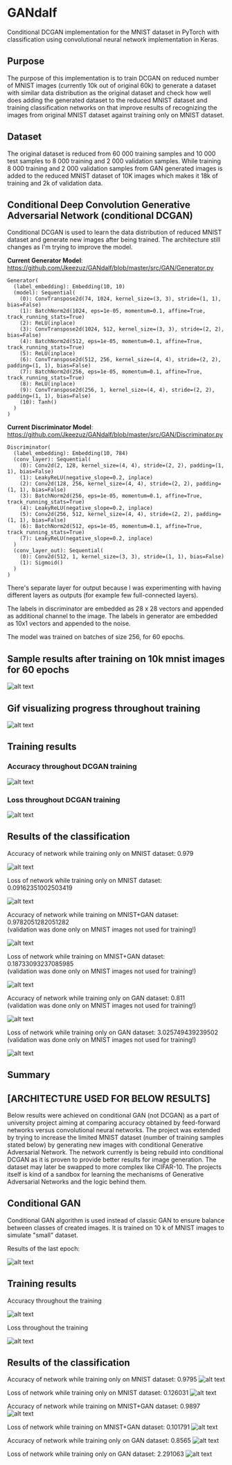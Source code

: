 # GANdalf

Conditional DCGAN implementation for the MNIST dataset in PyTorch with classification using convolutional neural network implementation in Keras.

## Purpose

The purpose of this implementation is to train DCGAN on reduced number of MNIST images (currently 10k out of original 60k) to generate a dataset with similar data distribution as the original dataset and check how well does adding the generated dataset to the reduced MNIST dataset and training classification networks on that improve results of recognizing the images from original MNIST dataset against training only on MNIST dataset.

## Dataset

The original dataset is reduced from 60 000 training samples and 10 000 test samples
to 8 000 training and 2 000 validation samples.
While training 8 000 training and 2 000 validation samples from GAN generated images is added to the reduced MNIST dataset of 10K images which makes it 18k of training and 2k of validation data.

## Conditional Deep Convolution Generative Adversarial Network (conditional DCGAN)

Conditional DCGAN is used to learn the data distribution of reduced MNIST dataset and generate new images after being trained. 
The architecture still changes as I'm trying to improve the model.

<b>Current Generator Model</b>: https://github.com/Jkeezuz/GANdalf/blob/master/src/GAN/Generator.py
```
Generator(
  (label_embedding): Embedding(10, 10)
  (model): Sequential(
    (0): ConvTranspose2d(74, 1024, kernel_size=(3, 3), stride=(1, 1), bias=False)
    (1): BatchNorm2d(1024, eps=1e-05, momentum=0.1, affine=True, track_running_stats=True)
    (2): ReLU(inplace)
    (3): ConvTranspose2d(1024, 512, kernel_size=(3, 3), stride=(2, 2), bias=False)
    (4): BatchNorm2d(512, eps=1e-05, momentum=0.1, affine=True, track_running_stats=True)
    (5): ReLU(inplace)
    (6): ConvTranspose2d(512, 256, kernel_size=(4, 4), stride=(2, 2), padding=(1, 1), bias=False)
    (7): BatchNorm2d(256, eps=1e-05, momentum=0.1, affine=True, track_running_stats=True)
    (8): ReLU(inplace)
    (9): ConvTranspose2d(256, 1, kernel_size=(4, 4), stride=(2, 2), padding=(1, 1), bias=False)
    (10): Tanh()
  )
)
```
<b>Current Discriminator Model</b>: https://github.com/Jkeezuz/GANdalf/blob/master/src/GAN/Discriminator.py
```
Discriminator(
  (label_embedding): Embedding(10, 784)
  (conv_layer): Sequential(
    (0): Conv2d(2, 128, kernel_size=(4, 4), stride=(2, 2), padding=(1, 1), bias=False)
    (1): LeakyReLU(negative_slope=0.2, inplace)
    (2): Conv2d(128, 256, kernel_size=(4, 4), stride=(2, 2), padding=(1, 1), bias=False)
    (3): BatchNorm2d(256, eps=1e-05, momentum=0.1, affine=True, track_running_stats=True)
    (4): LeakyReLU(negative_slope=0.2, inplace)
    (5): Conv2d(256, 512, kernel_size=(4, 4), stride=(2, 2), padding=(1, 1), bias=False)
    (6): BatchNorm2d(512, eps=1e-05, momentum=0.1, affine=True, track_running_stats=True)
    (7): LeakyReLU(negative_slope=0.2, inplace)
  )
  (conv_layer_out): Sequential(
    (0): Conv2d(512, 1, kernel_size=(3, 3), stride=(1, 1), bias=False)
    (1): Sigmoid()
  )
)
```
There's separate layer for output because I was experimenting with having different layers as outputs (for example few full-connected layers).

The labels in discriminator are embedded as 28 x 28 vectors and appended as additional channel to the image. The labels in generator are embedded as 10x1 vectors and appended to the noise.

The model was trained on batches of size 256, for 60 epochs.

## Sample results after training on 10k mnist images for 60 epochs

![alt text](https://github.com/Jkeezuz/GANdalf/raw/master/GAN_RESULTS/GAN_SAMPLES/samples/last_epochDCGAN.png "Logo Title Text 1")

## Gif visualizing progress throughout training

![alt text](https://github.com/Jkeezuz/GANdalf/raw/master/GAN_RESULTS/GAN_SAMPLES/samples/resultgifDCGAN.gif "Logo Title Text 1")


## Training results

### Accuracy throughout DCGAN training

![alt text](https://github.com/Jkeezuz/GANdalf/raw/master/GAN_RESULTS/GAN_SAVES/save/accuracyDCGAN.png "Logo Title Text 1")

### Loss throughout DCGAN training

![alt text](https://github.com/Jkeezuz/GANdalf/raw/master/GAN_RESULTS/GAN_SAVES/save/lossDCGAN.png "Logo Title Text 1")


## Results of the classification
Accuracy of network while training only on MNIST dataset: 0.979</br>

![alt text](https://github.com/Jkeezuz/GANdalf/raw/master/ALL_RESULTS/DCGAN_classification/cnn/netacc.png "Logo Title Text 1")

Loss of network while training only on MNIST dataset: 0.09162351002503419</br>

![alt text](https://github.com/Jkeezuz/GANdalf/raw/master/ALL_RESULTS/DCGAN_classification/cnn/netloss.png "Logo Title Text 1")

Accuracy of network while training on MNIST+GAN dataset: 0.9782051282051282</br>
 (validation was done only on MNIST images not used for training!)

![alt text](https://github.com/Jkeezuz/GANdalf/raw/master/ALL_RESULTS/DCGAN_classification/cnn_mixed/netacc.png "Logo Title Text 1")

Loss of network while training on MNIST+GAN dataset: 0.18733093237085985</br>
(validation was done only on MNIST images not used for training!)

![alt text](https://github.com/Jkeezuz/GANdalf/raw/master/ALL_RESULTS/DCGAN_classification/cnn_mixed/netloss.png "Logo Title Text 1")

Accuracy of network while training only on GAN dataset: 0.811</br>
(validation was done only on MNIST images not used for training!)

![alt text](https://github.com/Jkeezuz/GANdalf/blob/master/ALL_RESULTS/DCGAN_classification/cnn_gan/netacc.png "Logo Title Text 1")

Loss of network while training only on GAN dataset: 3.025749439239502 </br>
(validation was done only on MNIST images not used for training!)

![alt text](https://github.com/Jkeezuz/GANdalf/blob/master/ALL_RESULTS/DCGAN_classification/cnn_gan/netloss.png "Logo Title Text 1")

## Summary





## [ARCHITECTURE USED FOR BELOW RESULTS]
Below results were achieved on conditional GAN (not DCGAN) as a part of university project aiming at comparing accuracy obtained by feed-forward networks versus convolutional neural networks. The project was extended by trying to increase the limited MNIST dataset (number of training samples stated below) by generating new images with conditional Generative Adversarial Network. The network currently is being rebuild into conditional DCGAN as it is proven to provide better results for image generation. The dataset may later be swapped to more complex like CIFAR-10. The projects itself is kind of a sandbox for learning the mechanisms of Generative Adversarial Networks and the logic behind them.


## Conditional GAN
Conditional GAN algorithm is used instead of classic GAN to ensure balance
between classes of created images.
It is trained on 10 k of MNIST images to simulate "small" dataset.

Results of the last epoch:

![alt text](https://github.com/Jkeezuz/MNIST_GAN/raw/master/GAN_RESULTS/GAN_SAMPLES/samples/last_epoch.png "Logo Title Text 1")

## Training results

Accuracy throughout the training

![alt text](https://github.com/Jkeezuz/MNIST_GAN/raw/master/GAN_RESULTS/GAN_SAVES/save/accuracy.png  "Logo Title Text 1")

Loss throughout the training

![alt text](https://github.com/Jkeezuz/MNIST_GAN/raw/master/GAN_RESULTS/GAN_SAVES/save/loss.png  "Logo Title Text 1")

## Results of the classification
Accuracy of network while training only on MNIST dataset: 0.9795
![alt text](https://github.com/Jkeezuz/MNIST_GAN/raw/master/ALL_RESULTS/cnnnetacc.png "Logo Title Text 1")

Loss of network while training only on MNIST dataset: 0.126031
![alt text](https://github.com/Jkeezuz/MNIST_GAN/raw/master/ALL_RESULTS/cnnnetloss.png "Logo Title Text 1")

Accuracy of network while training on MNIST+GAN dataset: 0.9897
![alt text](https://github.com/Jkeezuz/MNIST_GAN/raw/master/ALL_RESULTS/cnn_mixednetacc.png "Logo Title Text 1")

Loss of network while training on MNIST+GAN dataset: 0.101791
![alt text](https://github.com/Jkeezuz/MNIST_GAN/raw/master/ALL_RESULTS/cnn_mixednetloss.png "Logo Title Text 1")

Accuracy of network while training only on GAN dataset: 0.8565
![alt text](https://github.com/Jkeezuz/MNIST_GAN/raw/master/ALL_RESULTS/cnn_gannetacc.png "Logo Title Text 1")

Loss of network while training only on GAN dataset: 2.291063
![alt text](https://github.com/Jkeezuz/MNIST_GAN/raw/master/ALL_RESULTS/cnn_gannetloss.png "Logo Title Text 1")
